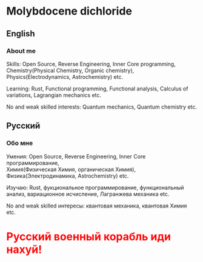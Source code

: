 # Molybdocene dichloride
## English
### About me

Skills: Open Source, Reverse&nbsp;Engineering, Inner&nbsp;Core programming, \
    Chemistry(Physical Chemistry, Organic chemistry), \
    Physics(Electrodynamics, Astrochemistry) etc.

Learning: Rust, Functional programming, Functional analysis, Calculus of variations, Lagrangian mechanics etc.

No and weak skilled interests: Quantum mechanics, Quantum chemistry etc.

## Русский
### Обо мне

Умения: Open Source, Reverse&nbsp;Engineering, Inner&nbsp;Core программирование, \
    Химия(Физическая Химия, органическая Химия), \
    Физика(Электродинамика, Astrochemistry) etc.

Изучаю: Rust, фукциональное программирование, функциональный анализ, вариационное исчисление, Лагранжева механика etc.

No and weak skilled интересы: квантовая механика, квантовая Химия etc.

# <span style="color:red; font-weight: bold;">Русский военный корабль иди нахуй!</span>

